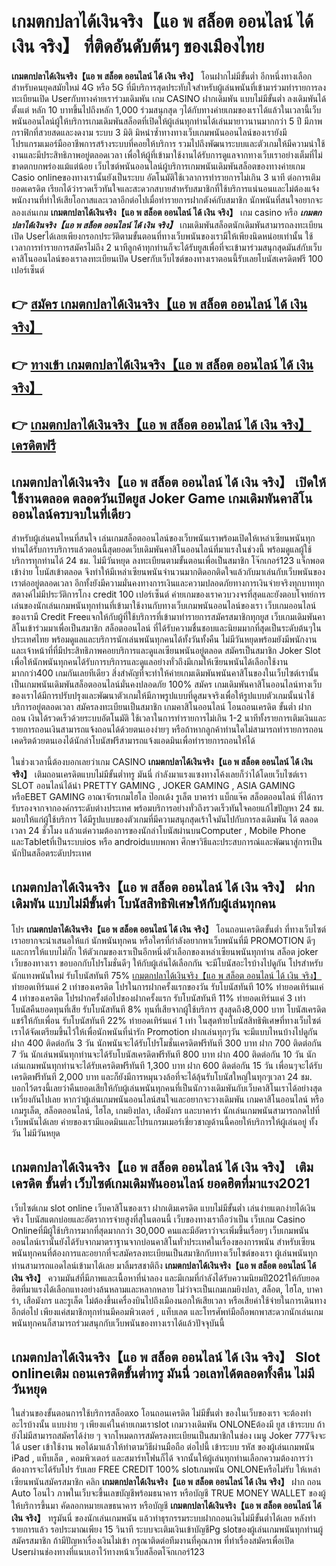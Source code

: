 # เกมตกปลาได้เงินจริง【แอ พ สล็อต ออนไลน์ ได้ เงิน จริง】  ที่ติดอันดับต้นๆ ของเมืองไทย

**เกมตกปลาได้เงินจริง【แอ พ สล็อต ออนไลน์ ได้ เงิน จริง】** โอนฝากไม่มีขั้นต่ำ  อีกหนึ่งทางเลือกสำหรับคนยุคสมัยใหม่ 4G หรือ 5G ที่มีบริการสุดประทับใจสำหรับผู้เล่นพนันที่เข้ามาร่วมทำรายการลงทะเบียนเปิด Userกับทางค่ายเราร่วมเดิมพัน เกม CASINO  ฝากเดิมพัน แบบไม่มีขั้นต่ำ ลงเดิมพันได้ตั้งแต่ หลัก 10 บาทขึ้นไปถึงหลัก 1,000 ร่วมสนุกสุด ๆได้กับทางค่ายเกมของเราได้แล้วในเวลานี้เว็บพนันออนไลน์ผู้ให้บริการเกมเดิมพันสล็อตที่เปิดให้ผู้เล่นทุกท่านได้เล่นมายาวนานมากกว่า 5 ปี มีภาพกราฟิกที่สวยสดและงดงาม ระบบ 3 มิติ
มิหนำซ้ำทางทางเว็บเกมพนันออนไลน์ของเรายังมี โปรแกรมเมอร์มืออาชีพการสร้างระบบที่คอยให้บริการ  รวมไปถึงพัฒนาระบบและตัวเกมให้มีความน่าใช้งานและมีประสิทธิภาพอยู่ตลอดเวลา เพื่อให้ผู้ที่เข้ามาใช้งานได้รับการดูแลจากทางเว็บเราอย่างเต็มที่ไม่ขาดตกบกพร่องแม้แต่น้อย เว็บไซต์พนันออนไลน์ผู้บริการเกมพนันเดิมพันสล็อตของทางค่ายเกม Casio onlineของทางเรานั้นยังเป็นระบบ อัตโนมัติใช้เวลาการทำรายการไม่เกิน 3 นาที ต่อการเติมยอดเครดิต เรียกได้ว่ารวดเร็วทันใจและสะดวกสบายสำหรับสมาชิกที่ใช้บริการแน่นอนและไม่ต้องแจ้งพนักงานที่ทำให้เสียโอกาสและเวลาอีกต่อไปเมื่อทำรายการฝากตังค์กับสมาชิก
นักพนันที่สนใจอยากจะลองเล่นเกม **เกมตกปลาได้เงินจริง【แอ พ สล็อต ออนไลน์ ได้ เงิน จริง】** เกม casino  หรือ ***เกมตกปลาได้เงินจริง【แอ พ สล็อต ออนไลน์ ได้ เงิน จริง】*** เกมเดิมพันสล็อตนักเดิมพันสามารถลงทะเบียนเปิด Userได้เลยเพียงกรอกประวัติตามขั้นตอนที่ทางเว็บพนันของเรามีให้เพียงนิดหน่อยเท่านั้น ใช้เวลาการทำรายการสมัครไม่ถึง 2 นาทีลูกค้าทุกท่านก็จะได้รับยูสเพื่อที่จะเข้ามาร่วมสนุกสุดมันส์กับเว็บคาสิโนออนไลน์ของเราลงทะเบียนเปิด Userกับเว็บไซต์ของทางเราตอนนี้รับเลยโบนัสเครดิตฟรี 100 เปอร์เซ็นต์

## 👉 [สมัคร เกมตกปลาได้เงินจริง【แอ พ สล็อต ออนไลน์ ได้ เงิน จริง】](https://archa888.com/)
## 👉 [ทางเข้า เกมตกปลาได้เงินจริง【แอ พ สล็อต ออนไลน์ ได้ เงิน จริง】](https://archa888.com/)
## 👉 [เกมตกปลาได้เงินจริง【แอ พ สล็อต ออนไลน์ ได้ เงิน จริง】 เครดิตฟรี](https://archa888.com/)

## เกมตกปลาได้เงินจริง【แอ พ สล็อต ออนไลน์ ได้ เงิน จริง】 เปิดให้ใช้งานตลอด ตลอดวันเปิดยูส Joker Game เกมเดิมพันคาสิโนออนไลน์ครบจบในที่เดียว

สำหรับผู้เล่นคนไหนที่สนใจ เล่นเกมสล็อตออนไลน์ของเว็บพนันเราพร้อมเปิดให้เหล่าเซียนพนันทุกท่านได้รับการบริการแล้วตอนนี้สุดยอดเว็บเดิมพันคาสิโนออนไลน์ที่มาแรงในช่วงนี้ พร้อมดูแลผู้ใช้บริการทุกท่านได้ 24 ชม. ไม่มีวันหยุด ลงทะเบียนตามขั้นตอนเพื่อเป็นสมาชิก โจ๊กเกอร์123 แจ็กพอตเข้าง่าย โบนัสเข้าตลอด จึงทำให้มีเหล่าเซียนพนันจำนวนมากติดอกติดใจแล้วกับมาเล่นกับเว็บพนันของเราต่ออยู่ตลอดเวลา อีกทั้งยังมีความมั่นคงทางการเงินและความปลอดภัยทางการเงินจ่ายจริงทุกบาททุกสตางค์ไม่มีประวัติการโกง credit 100 เปอร์เซ็นต์ ค่ายเกมของเราควบวงจรที่สุดและยังตอบโจทย์การเล่นของนักเล่นเกมพนันทุกท่านที่เข้ามาใช้งานกับทางเว็บเกมพนันออนไลน์ของเรา
เว็บเกมออนไลน์ของเรามี Credit Freeแจกให้กับผู้ที่ใช้บริการที่เข้ามาทำรายการสมัครสมาชิกทุกยูส เว็บเกมเดิมพันคาสิโนเข้าร่วมมาเพื่อเป็นสมาชิก สล็อตออนไลน์ ที่ได้รับความชื่นชอบและนิยมมากที่สุดเป็นระดับต้นๆในประเทศไทย พร้อมดูแลและบริการนักเล่นพนันทุกคนได้ทั้งวันทั้งคืน ไม่มีวันหยุดพร้อมยังมีพนักงานและเจ้าหน้าที่ที่มีประสิทธิภาพคอยบริการและดูแลเซียนพนันอยู่ตลอด สมัครเป็นสมาชิก Joker Slot เพื่อให้นักพนันทุกคนได้รับการบริการและดูแลอย่างทั่วถึงมีเกมให้เซียนพนันได้เลือกใช้งานมากกว่า400 เกมกันเลยทีเดียว
สิ่งสำคัญที่จะทำให้ค่ายเกมเดิมพันพนันคาสิโนของในเว็บไซต์เรานั้นเป็นเกมพนันเดิมพันสล็อตออนไลน์มั่นคงปลอดภัย 100% สมัคร  เกมเดิมพันคาสิโนออนไลน์ทางเว็บของเราได้มีการปรับปรุงและพัฒนาตัวเกมให้มีภาพรูปแบบที่ดูสมจจริงเพื่อให้รูปแบบตัวเกมนั้นน่าใช้บริการอยู่ตลอดเวลา สมัครลงทะเบียนเป็นสมาชิก เกมคาสิโนออนไลน์ โอนถอนเครดิต ขั้นต่ำ ฝาก ถอน เงินได้รวดเร็วด้วยระบบอัตโนมัติ ใช้เวลาในการทำรายการไม่เกิน 1-2 นาทีทั้งรายการเติมเงินและรายการถอนเงินสามารถแจ้งถอนได้ด้วยตนเองง่ายๆ หรือถ้าหากลูกค้าท่านใดไม่สามารถทำรายการถอนเคดริตด้วยตนเองได้นักล่าโบนัสฟรีสามารถแจ้งแอดมินเพื่อทำรายการถอนให้ได้

ในช่วงเวลานี้ต้องบอกเลยว่าเกม CASINO **เกมตกปลาได้เงินจริง【แอ พ สล็อต ออนไลน์ ได้ เงิน จริง】** เติมถอนเครดิตแบบไม่มีขั้นต่ำทรู มันนี่ กำลังมาแรงแซงทางโค้งเลยก็ว่าได้โดยเว็บไซต์เรา SLOT ออนไลน์ได้นำ PRETTY GAMING , JOKER GAMING , ASIA GAMING หรือEBET GAMING อาณาจักรเกมไฮโล ป๊อกเด้ง รูเล็ต บาคาร่า แบ็กแจ๊ค สล็อตออนไลน์ ที่ได้การรับรองจากจากองค์กรระดับต่างประเทศ พร้อมบริการอย่างทั่วถึงรวดเร็วทันใจคอยแก้ไขปัญหา 24 ชม. มอบให้แก่ผู้ใช้บริการ ได้มีรูปแบบของตัวเกมที่มีความสนุกสุดเร้าใจมันไปกับการลงเดิมพัน ได้ ตลอดเวลา 24 ชั่วโมง แล้วแต่ความต้องการของนักล่าโบนัสผ่านบนComputer , Mobile Phone และTabletที่เป็นระบบios หรือ androidแบบพกพา ศึกษาวิธีและประสบการณ์และพัฒนาสู่การเป็นนักปั่นสล็อตระดับประเทศ

## เกมตกปลาได้เงินจริง【แอ พ สล็อต ออนไลน์ ได้ เงิน จริง】 ฝากเดิมพัน แบบไม่มีขั้นต่ำ โบนัสสิทธิพิเศษให้กับผู้เล่นทุกคน

โปร **เกมตกปลาได้เงินจริง【แอ พ สล็อต ออนไลน์ ได้ เงิน จริง】** โอนถอนเครดิตขั้นต่ำ ที่ทางเว็บไซต์เราอยากจะนำเสนอให้แก่  นักพนันทุกคน หรือใครที่กำลังอยากหาเว็บพนันที่มี  PROMOTION ดีๆ และการให้แบบไม่กั๊ก ให้ตัวเกมของเราเป็นอีกหนึ่งตัวเลือกของเหล่าเซียนพนันทุกท่าน สล็อต joker เว็บของทางเรา ขอบอกกับโปรโมชั่นดีๆ ให้กับผู้เล่นได้เลือกกัน จะมีโบนัสอะไรบ้างไปดูกัน
โปรสำหรับนักแทงพนันใหม่ รับโบนัสทันที 75% [เกมตกปลาได้เงินจริง【แอ พ สล็อต ออนไลน์ ได้ เงิน จริง】](https://archa888.com/) ทำยอดเทิร์นแค่ 2 เท่าของเครดิต
โปรในการฝากครั้งแรกของวัน รับโบนัสทันที 10% ทำยอดเทิร์นแค่ 4 เท่าของเครดิต
โปรฝากครั้งต่อไปของฝากครั้งแรก รับโบนัสทันที 11% ทำยอดเทิร์นแค่ 3 เท่า
โบนัสคืนยอดทุนที่เสีย รับโบนัสทันที 8% ทุนที่เสียจากผู้ใช้บริการ สูงสุดถึง8,000 บาท
โบนัสเครดิตแชร์ให้กับเพื่อน รับโบนัสทันที 22% ทำยอดเทิร์นแค่ 1 เท่า
ในสุดท้ายโบนัสสิทธิพิเศษที่ทางเว็บไซต์เราได้จัดเตรียมขึ้นไว้ให้เพื่อนักพนันที่น่ารัก  Promotion ฝากเล่นทุกๆวัน จะมีแบบไหนบ้างไปดูกัน
ฝาก 400 ติดต่อกัน 3 วัน นักพนันจะได้รับโปรโมชั่นเครดิตฟรีทันที 300 บาท
ฝาก 700 ติดต่อกัน 7 วัน นักเล่นพนันทุกท่านจะได้รับโบนัสเครดิตฟรีทันที 800 บาท
ฝาก 400 ติดต่อกัน 10 วัน นักเล่นเกมพนันทุกท่านจะได้รับเครดิตฟรีทันที 1,300 บาท
ฝาก 600 ติดต่อกัน 15 วัน เพื่อนๆจะได้รับเครดิตฟรีทันที 2,000 บาท
และก็ยังมีการหมุนวงล้อที่จะได้ลุ้นรับโบนัสใหญ่ในทุกๆเวลา 24 ชม. บอกไว้ตรงนี้เลยว่าคืนยอดเสียให้กับผู้เล่นพนันทุกคนที่เป็นนักวางเดิมพันกับเว็บคาสิโนเราได้อย่างสุดเหวี่ยงกันไปเลย หากว่าผู้เล่นเกมพนันออนไลน์สนใจและอยากจะวางเดิมพัน เกมคาสิโนออนไลน์ หรือเกมรูเล็ต, สล็อตออนไลน์, ไฮโล, เกมยิงปลา, เสือมังกร และบาคาร่า นักเล่นเกมพนันสามารถกดไปที่เว็บพนันได้เลย ค่ายของเรามีแอดมินและโปรแกรมเมอร์เชี่ยวชาญด้านนี้คอยให้บริการให้ผู้เล่นอยู่ ทั้งวัน ไม่มีวันหยุด

## เกมตกปลาได้เงินจริง【แอ พ สล็อต ออนไลน์ ได้ เงิน จริง】 เติมเครดิต ขั้นต่ำ  เว็บไซต์เกมเดิมพันออนไลน์ ยอดฮิตที่มาแรง2021

เว็บไซต์เกม slot online เว็บคาสิโนของเรา ฝากเติมเครดิต แบบไม่มีขั้นต่ำ เล่นง่ายแตกง่ายได้เงินจริง โบนัสแตกบ่อยและอัตราการจ่ายสูงที่สุในตอนนี้ เว็บของทางเราถือว่าเป็น เว็บเกม  Casino Onlineที่มีผู้ใช้บริการมากที่สุดมากกว่า 30,000 คนและมีอัตราว่าจะเพิ่มขึ้นเรื่อยๆ เว็บเกมพนันออนไลน์เรานั้นยังได้รับจากมาตราฐานจากบ่อนคาสิโนทั่วประเทศในเรื่องของการพนัน สำหรับเซียนพนันทุกคนที่ต้องการและอยากที่จะสมัครลงทะเบียนเป็นสมาชิกกับทางเว็บไซต์ของเรา ผู้เล่นพนันทุกท่านสามารถแอดไลน์เข้ามาได้เลย
	มาลิ้มรสชาติถึง **เกมตกปลาได้เงินจริง【แอ พ สล็อต ออนไลน์ ได้ เงิน จริง】** ความมันส์ที่มีภาพและเนื้อหาที่น่าลอง และมีเกมที่กำลังได้รับความนิยมปี2021ให้กับยอดฮิตที่มาแรงได้เลือกแทงอย่างล้นหลามและหลากหลาย  ไม่ว่าจะเป็นเกมเกมยิงปลา, สล็อต, ไฮโล, บาคาร่า, เสือมังกร และรูเล็ต ไม่ต้องขึ้นเครื่องบินไปถึงเมืองนอกให้เสียเวลา หรือเสียค่าใช้จ่ายในการเดินทางอีกต่อไป เพียงแค่สมาชิกทุกท่านมีคอมพิวเตอร์ , แท็บเลต และโทรศัพท์มือถือพกพาสะดวกนักเล่นเกมพนันทุกคนก็สามารถร่วมสนุกกับเว็บพนันของทางเราได้แล้วปัจจุบันนี้

## เกมตกปลาได้เงินจริง【แอ พ สล็อต ออนไลน์ ได้ เงิน จริง】 Slot onlineเติม ถอนเครดิตขั้นต่ำทรู มันนี่ วอเลทได้ตลอดทั้งคืน ไม่มีวันหยุด

ในส่วนของขั้นตอนการใช้บริการสล็อตxo โอนถอนเครดิต ไม่มีขั้นต่ำ ของในเว็บของเรา จะต้องทำอะไรบ้างนั้น แบบง่าย ๆ เพียงแค่ในค่ายเกมเราslot เกมวางเดิมพัน ONLONEต้องมี ยูส เข้าระบบ ถ้ายังไม่มีสามารถสมัครได้ง่าย ๆ จากโหมดการสมัครลงทะเบียนเป็นสมาชิกในช่อง เมนู Joker 777จึงจะได้ user เข้าใช้งาน พอได้มาแล้วให้ทำตามวิธีผ่านมือถือ ต่อไปนี้
เข้าระบบ รหัส  ของผู้เล่นเกมพนัน iPad , แท็บเล็ต , คอมพิวเตอร์ และสมาร์ทโฟนก็ได้
จากนั้นให้ผู้เล่นทุกท่านเลือกความต้องการว่า ต้องการจะได้รับโปร รับเลย FREE CREDIT 100% slotเกมพนัน ONLONEหรือไม่รับ
ให้เหล่าเซียนพนันสมัครสมาชิก คลิก **เกมตกปลาได้เงินจริง【แอ พ สล็อต ออนไลน์ ได้ เงิน จริง】** ฝาก ถอน Auto โอนไว ภาพในเว็บจะขึ้นเลขบัญชีพร้อมธนาคาร หรือบัญชี TRUE MONEY WALLET ของผู้ให้บริการขึ้นมา
คัดลอกหมายเลขธนาคาร หรือบัญชี **เกมตกปลาได้เงินจริง【แอ พ สล็อต ออนไลน์ ได้ เงิน จริง】** ทรูมันนี่ ของนักเล่นเกมพนัน แล้วทำธุรกรรมระบบฝากถอนเงินไม่มีขั้นต่ำได้เลย
หลังทำรายการแล้ว รอประมาณเพียง 15 วินาที ระบบจะเติมเงินเข้าบัญชีPg slotของผู้เล่นเกมพนันทุกท่านผู้สมัครสมาชิก
ถ้ามีปัญหาเรื่องเงินไม่เข้า กรุณาติดต่อทีมงานที่คุณภาพ ที่ทำเรื่องสมัครเพื่อเปิด Userผ่านช่องทางที่แนบเอาไว้ทางหน้าเว็บสล็อตโจ๊กเกอร์123


